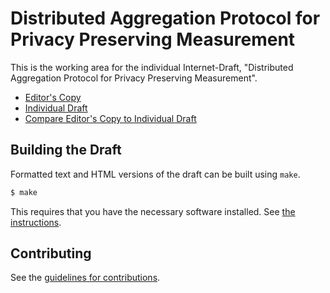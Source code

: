 # Distributed Aggregation Protocol for Privacy Preserving Measurement

This is the working area for the individual Internet-Draft, "Distributed Aggregation Protocol for Privacy Preserving Measurement".

* [Editor's Copy](https://ietf-wg-ppm.github.io/ppm-specification/#go.draft-ietf-ppm-dap.html)
* [Individual Draft](https://datatracker.ietf.org/doc/html/draft-ietf-ppm-dap)
* [Compare Editor's Copy to Individual Draft](https://ietf-wg-ppm.github.io/ppm-specification/#go.draft-ietf-ppm-dap.diff)

## Building the Draft

Formatted text and HTML versions of the draft can be built using `make`.

```sh
$ make
```

This requires that you have the necessary software installed.  See
[the instructions](https://github.com/martinthomson/i-d-template/blob/master/doc/SETUP.md).


## Contributing

See the
[guidelines for contributions](https://github.com/ietf-wg-ppm/ppm-specification/blob/i-d-format/CONTRIBUTING.md).

